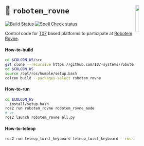 <a href="https://107-systems.org/"><img align="right" src="https://raw.githubusercontent.com/107-systems/.github/main/logo/107-systems.png" width="15%"></a>
:floppy_disk: `robotem_rovne`
=============================
[![Build Status](https://github.com/107-systems/robotem_rovne/actions/workflows/ros2.yml/badge.svg)](https://github.com/107-systems/robotem_rovne/actions/workflows/ros2.yml)
[![Spell Check status](https://github.com/107-systems/robotem_rovne/actions/workflows/spell-check.yml/badge.svg)](https://github.com/107-systems/robotem_rovne/actions/workflows/spell-check.yml)

Control code for [T07](https://github.com/107-systems/T07) based platforms to participate at [Robotem Rovne](https://ok1kpi.cz/registrace-na-robotem-rovne-2023-zacina-2/).

#### How-to-build
```bash
cd $COLCON_WS/src
git clone --recursive https://github.com/107-systems/robotem_rovne
cd $COLCON_WS
source /opt/ros/humble/setup.bash
colcon build --packages-select robotem_rovne
```

#### How-to-run
```bash
cd $COLCON_WS
. install/setup.bash
ros2 run robotem_rovne robotem_rovne_node
# or
ros2 launch robotem_rovne all.py
```

#### How-to-teleop
```bash
ros2 run teleop_twist_keyboard teleop_twist_keyboard --ros-args --remap /cmd_vel:=/t07/cmd_vel
```
